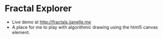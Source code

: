 # Fractal Explorer

* Live demo at http://fractals.jjanelle.me
* A place for me to play with algorithmic drawing using the html5 canvas element.
